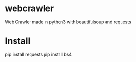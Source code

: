 # webcrawler

Web Crawler made in python3 with beautifulsoup and requests

# Install

pip install requests
pip install bs4
